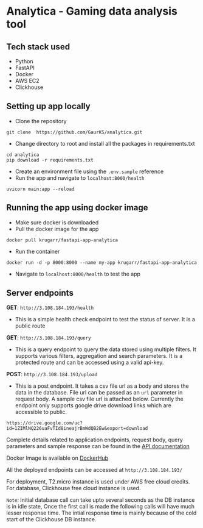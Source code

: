 # Analytica - Gaming data analysis tool

## Tech stack used

- Python
- FastAPI
- Docker
- AWS EC2
- Clickhouse

## Setting up app locally

- Clone the repository

```
git clone  https://github.com/GaurKS/analytica.git
```

- Change directory to root and install all the packages in requirements.txt

```
cd analytica
pip download -r requirements.txt
```

- Create an environment file using the `.env.sample` reference
- Run the app and navigate to `localhost:8000/health`

```
uvicorn main:app --reload
```

## Running the app using docker image

- Make sure docker is downloaded
- Pull the docker image for the app

```
docker pull krugarr/fastapi-app-analytica
```

- Run the container

```
docker run -d -p 8000:8000 --name my-app krugarr/fastapi-app-analytica
```

- Navigate to `localhost:8000/health` to test the app

## Server endpoints

**GET**: `http://3.108.184.193/health`

- This is a simple health check endpoint to test the status of server. It is a public route

**GET**: `http://3.108.184.193/query`

- This is a query endpoint to query the data stored using multiple filters. It supports various filters, aggregation and search parameters. It is a protected route and can be accessed using a valid api-key.

**POST**: `http://3.108.184.193/upload`

- This is a post endpoint. It takes a csv file url as a body and stores the data in the database. File url can be passed as an `url` parameter in request body. A sample csv file url is attached below. Currently the endpoint only supports google drive download links which are accessible to public.

```
https://drive.google.com/uc?id=1ZIMlNQ226uaFvTId8ineajrBmWdQB2Ew&export=download
```

Complete details related to application endpoints, request body, query parameters and sample response can be found in the [API documentation](http://3.108.184.193/docs)

Docker Image is available on [DockerHub](https://hub.docker.com/repository/docker/krugarr/fastapi-app-analytica/general) 

All the deployed endpoints can be accessed at  `http://3.108.184.193/`

For deployment, T2.micro instance is used under AWS free cloud credits. For database, Clickhouse free cloud instance is used.

`Note`: Initial database call can take upto several seconds as the DB instance is in idle state, Once the first call is made the following calls will have much lesser response time. The intial response time is mainly because of the cold start of the Clickhouse DB instance. 
